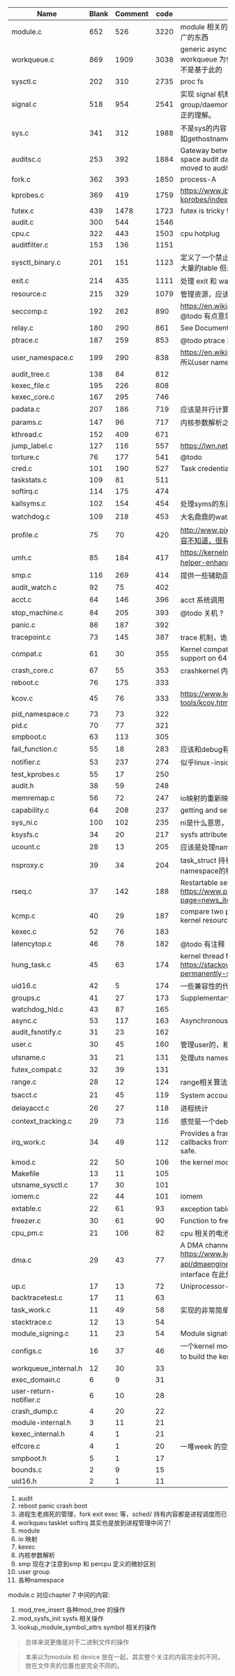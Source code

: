 | Name                   | Blank | Comment | code | Explanation                                                                                                                             |
|------------------------|-------|---------|------|-----------------------------------------------------------------------------------------------------------------------------------------|
| module.c               | 652   | 526     | 3220 | module 相关的操作，显然module 比 driver 是一个更加范围广的东西                                                                          |
| workqueue.c            | 869   | 1909    | 3038 | generic async execution with shared worker pool @todo workqueue 为什么不放置irq 中间，还是workqueue 实现根本不是基于此的                |
| sysctl.c               | 202   | 310     | 2735 | proc fs                                                                                                                                 |
| signal.c               | 518   | 954     | 2541 | 实现 signal 机制，需要结合 process/thread/thread group/daemon/session/job control 相关的东西配合才可以真正的理解。                      |
| sys.c                  | 341   | 312     | 1988 | 不是sys的内容，而是提供了大量的简单的syscall 的支持，比如gethostname getuid 之类的                                                      |
| auditsc.c              | 253   | 392     | 1884 | Gateway between the kernel (e.g., selinux) and the user-space audit daemon.  System-call specific features have moved to auditsc.c      |
| fork.c                 | 362   | 393     | 1850 | process-A                                                                                                                               |
| kprobes.c              | 369   | 419     | 1759 | https://www.ibm.com/developerworks/library/l-kprobes/index.html                                                                         |
| futex.c                | 439   | 1478    | 1723 | futex is tricky !                                                                                                                       |
| audit.c                | 300   | 544     | 1546 |                                                                                                                                         |
| cpu.c                  | 322   | 443     | 1503 | cpu hotplug                                                                                                                             |
| auditfilter.c          | 153   | 136     | 1151 |                                                                                                                                         |
| sysctl_binary.c        | 201   | 151     | 1123 | 定义了一个禁止使用的sysctl 系统调用 @todo 其中还定义了大量的table 但是我不知道具体的作用是什么                                          |
| exit.c                 | 214   | 435     | 1111 | 处理 exit 和 wait 系列的syscall                                                                                                         |
| resource.c             | 215   | 329     | 1079 | 管理资源，应该就是特指io映射的                                                                                                          |
| seccomp.c              | 192   | 262     | 890  | https://en.wikipedia.org/wiki/Seccomp Man seccomp(2) @todo 有点意思                                                                     |
| relay.c                | 180   | 290     | 861  | See Documentation/filesystems/relay.txt for an overview.                                                                                |
| ptrace.c               | 187   | 259     | 853  | @todo ptrace 和 trace/ 中间的内容有什么关系                                                                                             |
| user_namespace.c       | 199   | 290     | 838  | https://en.wikipedia.org/wiki/Linux_namespaces　@todo 所以user namespace 实现什么东西的虚拟化 ?                                         |
| audit_tree.c           | 138   | 84      | 812  |                                                                                                                                         |
| kexec_file.c           | 195   | 226     | 808  |                                                                                                                                         |
| kexec_core.c           | 167   | 295     | 746  |                                                                                                                                         |
| padata.c               | 207   | 186     | 719  | 应该是并行计算的                                                                                                                        |
| params.c               | 147   | 96      | 717  | 内核参数解析之类的操作                                                                                                                  |
| kthread.c              | 152   | 409     | 671  |                                                                                                                                         |
| jump_label.c           | 127   | 116     | 557  | https://lwn.net/Articles/412072/                                                                                                        |
| torture.c              | 76    | 177     | 541  | @todo                                                                                                                                   |
| cred.c                 | 101   | 190     | 527  | Task credentials management                                                                                                             |
| taskstats.c            | 109   | 81      | 511  |                                                                                                                                         |
| softirq.c              | 114   | 175     | 474  |                                                                                                                                         |
| kallsyms.c             | 102   | 154     | 454  | 处理syms的东西，@todo 检查一下其中的使用位置                                                                                            |
| watchdog.c             | 109   | 218     | 453  | 大名鼎鼎的watchdog机制，其实                                                                                                      |
| profile.c              | 75    | 70      | 420  | http://www.pixelbeat.org/programming/profiling/　具体内容不知道，很有可能是sched 的debug工具                                            |
| umh.c                  | 85    | 184     | 417  | https://kernelnewbies.org/KernelProjects/usermode-helper-enhancements @todo 尚且没有阅读                                                |
| smp.c                  | 116   | 269     | 414  | 提供一些辅助函数来实现 cpu                                                                                                              |
| audit_watch.c          | 92    | 75      | 402  |                                                                                                                                         |
| acct.c                 | 64    | 146     | 396  | acct 系统调用                                                                                                                           |
| stop_machine.c         | 84    | 205     | 393  | @todo 关机 ?                                                                                                                            |
| panic.c                | 86    | 187     | 392  |                                                                                                                                         |
| tracepoint.c           | 73    | 145     | 387  | trace 机制，诡异!                                                                                                                       |
| compat.c               | 61    | 30      | 355  | Kernel compatibililty routines for e.g. 32 bit syscall support on 64 bit kernels.                                                       |
| crash_core.c           | 67    | 55      | 353  | crashkernel 内核参数                                                                                                                    |
| reboot.c               | 76    | 175     | 333  |                                                                                                                                         |
| kcov.c                 | 45    | 76      | 333  | https://www.kernel.org/doc/html/latest/dev-tools/kcov.html                                                                              |
| pid_namespace.c        | 73    | 73      | 322  |                                                                                                                                         |
| pid.c                  | 70    | 77      | 321  |                                                                                                                                         |
| smpboot.c              | 63    | 113     | 305  |                                                                                                                                         |
| fail_function.c        | 55    | 18      | 283  | 应该和debug有关的，但是具体作用不知道                                                                                                   |
| notifier.c             | 53    | 237     | 274  | 似乎linux-inside讲过                                                                                                                    |
| test_kprobes.c         | 55    | 17      | 250  |                                                                                                                                         |
| audit.h                | 38    | 59      | 248  |                                                                                                                                         |
| memremap.c             | 56    | 72      | 247  | io映射的重新映射                                                                                                                        |
| capability.c           | 64    | 208     | 237  | getting and setting thread capabilities                                                                                                 |
| sys_ni.c               | 100   | 102     | 235  | ni是什么意思，提供统一的syscall 接口 ?                                                                                                  |
| ksysfs.c               | 34    | 20      | 217  | sysfs attributes in /sys/kernel                                                                                                         |
| ucount.c               | 28    | 13      | 205  | 应该是处理namespace 的相关的，不清楚                                                                                                    |
| nsproxy.c              | 39    | 34      | 204  | task_struct 持有 nsproxy 成员，应该是处理所有的namespace的根源                                                                          |
| rseq.c                 | 37    | 142     | 188  | Restartable sequences system call : https://www.phoronix.com/scan.php?page=news_item&px=Restartable-Sequences-Speed                     |
| kcmp.c                 | 40    | 29      | 187  | compare two processes to determine if they share a kernel resource                                                                      |
| kexec.c                | 52    | 76      | 183  |                                                                                                                                         |
| latencytop.c           | 46    | 78      | 182  | @todo 有注释                                                                                                                            |
| hung_task.c            | 45    | 63      | 174  | kernel thread for detecting tasks stuck in D state https://stackoverflow.com/questions/20423521/process-permanently-stuck-on-d-state    |
| uid16.c                | 42    | 5       | 174  | 一些兼容性的代码                                                                                                                        |
| groups.c               | 41    | 27      | 173  | Supplementary group IDs                                                                                                                 |
| watchdog_hld.c         | 43    | 87      | 165  |                                                                                                                                         |
| async.c                | 53    | 117     | 163  | Asynchronous function calls for boot performance                                                                                        |
| audit_fsnotify.c       | 31    | 23      | 162  |                                                                                                                                         |
| user.c                 | 30    | 45      | 160  | 管理user的，和 groups.c 中间对应                                                                                                        |
| utsname.c              | 31    | 21      | 131  | 处理uts namespace                                                                                                                       |
| futex_compat.c         | 32    | 39      | 131  |                                                                                                                                         |
| range.c                | 28    | 12      | 124  | range相关算法库                                                                                                                         |
| tsacct.c               | 21    | 45      | 119  | System accounting over taskstats interface　进程的统计                                                                                  |
| delayacct.c            | 26    | 27      | 118  | 进程统计                                                                                                                                |
| context_tracking.c     | 29    | 73      | 116  | 感觉是一个debug机制                                                                                                                     |
| irq_work.c             | 34    | 49      | 112  | Provides a framework for enqueueing and running callbacks from hardirq context. The enqueueing is NMI-safe.                             |
| kmod.c                 | 22    | 50      | 106  | the kernel module loader                                                                                                                |
| Makefile               | 13    | 11      | 105  |                                                                                                                                         |
| utsname_sysctl.c       | 17    | 30      | 101  |                                                                                                                                         |
| iomem.c                | 22    | 44      | 101  | iomem                                                                                                                                   |
| extable.c              | 22    | 61      | 93   | exception table 处理的辅助函数                                                                                                          |
| freezer.c              | 30    | 61      | 90   | Function to freeze a process                                                                                                            |
| cpu_pm.c               | 21    | 106     | 82   | cpu 相关的电池管理                                                                                                                      |
| dma.c                  | 29    | 43      | 77   | A DMA channel allocator https://www.kernel.org/doc/html/v4.19/driver-api/dmaengine/provider.html @todo 难道dma 全部的interface 在此处 ? |
| up.c                   | 17    | 13      | 72   | Uniprocessor-only support functions                                                                                                     |
| backtracetest.c        | 17    | 11      | 63   |                                                                                                                                         |
| task_work.c            | 11    | 49      | 58   | 实现的非常简单的sched 机制，@todo 不知道谁来使用                                                                                        |
| stacktrace.c           | 12    | 13      | 54   |                                                                                                                                         |
| module_signing.c       | 11    | 23      | 54   | Module signature checker                                                                                                                |
| configs.c              | 16    | 37      | 46   | 一个kernel module 来实现 Echo the kernel .config file used to build the kernel @todo怎么使用                                            |
| workqueue_internal.h   | 12    | 30      | 33   |                                                                                                                                         |
| exec_domain.c          | 6     | 9       | 31   |                                                                                                                                         |
| user-return-notifier.c | 6     | 10      | 28   |                                                                                                                                         |
| crash_dump.c           | 4     | 20      | 22   |                                                                                                                                         |
| module-internal.h      | 3     | 11      | 21   |                                                                                                                                         |
| kexec_internal.h       | 4     | 1       | 21   |                                                                                                                                         |
| elfcore.c              | 4     | 1       | 20   | 一堆week 的空函数                                                                                                                       |
| smpboot.h              | 5     | 1       | 17   |                                                                                                                                         |
| bounds.c               | 2     | 9       | 15   |                                                                                                                                         |
| uid16.h                | 2     | 1       | 11   |

1. audit
2. reboot panic crash boot
3. 进程生老病死的管理，fork exit exec 等，sched/ 持有内容都是进程调度而已
4. workqueu tasklet softirq 其实也是放到进程管理中间了!
5. module
6. io 映射
7. kexec
8. 内核参数解析
9. smp 现在才注意到smp 和 percpu 定义的微妙区别
10. user group
11. 各种namespace

module.c 对应chapter 7 中间的内容:

1. mod_tree_insert 各种mod_tree 的操作
2. mod_sysfs_init sysfs 相关操作
3. lookup_module_symbol_attrs symbol 相关的操作
> 总体来说更像是对于二进制文件的操作

> 本来以为module 和 device 放在一起，其实整个关注的内容完全的不同，放在文件夹的位置也是完全不同的。
